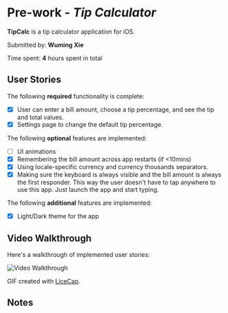 # Pre-work - *Tip Calculator*

**TipCalc** is a tip calculator application for iOS.

Submitted by: **Wuming Xie**

Time spent: **4** hours spent in total

## User Stories

The following **required** functionality is complete:

* [x] User can enter a bill amount, choose a tip percentage, and see the tip and total values.
* [x] Settings page to change the default tip percentage.

The following **optional** features are implemented:
* [ ] UI animations
* [x] Remembering the bill amount across app restarts (if <10mins)
* [x] Using locale-specific currency and currency thousands separators.
* [x] Making sure the keyboard is always visible and the bill amount is always the first responder. This way the user doesn't have to tap anywhere to use this app. Just launch the app and start typing.

The following **additional** features are implemented:

- [x] Light/Dark theme for the app

## Video Walkthrough 

Here's a walkthrough of implemented user stories:

<img src='http://i.imgur.com/gsCCFeu.gif' title='Video Walkthrough' width='' alt='Video Walkthrough' />

GIF created with [LiceCap](http://www.cockos.com/licecap/).

## Notes

